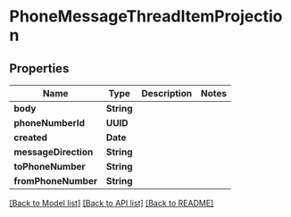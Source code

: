 # PhoneMessageThreadItemProjection

## Properties
Name | Type | Description | Notes
------------ | ------------- | ------------- | -------------
**body** | **String** |  | 
**phoneNumberId** | **UUID** |  | 
**created** | **Date** |  | 
**messageDirection** | **String** |  | 
**toPhoneNumber** | **String** |  | 
**fromPhoneNumber** | **String** |  | 

[[Back to Model list]](../README#documentation-for-models) [[Back to API list]](../README#documentation-for-api-endpoints) [[Back to README]](../README)


